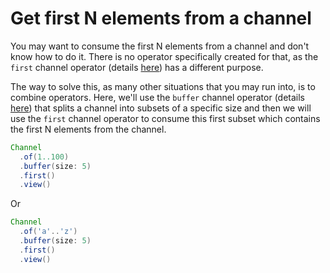 # Get first N elements from a channel

You may want to consume the first N elements from a channel and don't know how
to do it. There is no operator specifically created for that, as the `first`
channel operator (details [here](https://www.nextflow.io/docs/latest/operator.html#first))
has a different purpose.

The way to solve this, as many other situations that you may run into, is to
combine operators. Here, we'll use the `buffer` channel operator (details 
[here](https://www.nextflow.io/docs/latest/operator.html#buffer)) that splits a
channel into subsets of a specific size and then we will use the `first` channel
operator to consume this first subset which contains the first N elements from
the channel.

```Groovy
Channel
  .of(1..100)
  .buffer(size: 5)
  .first()
  .view()
```

Or

```Groovy
Channel
  .of('a'..'z')
  .buffer(size: 5)
  .first()
  .view()
```